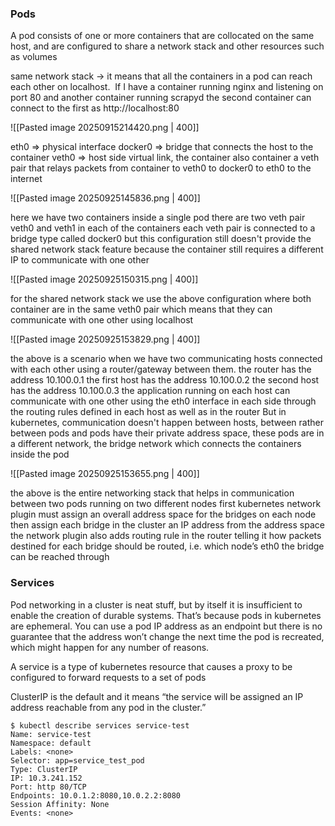 ### Pods 
A pod consists of one or more containers that are collocated on the same host, and are configured to share a network stack and other resources such as volumes

same network stack -> it means that all the containers in a pod can reach each other on localhost.  If I have a container running nginx and listening on port 80 and another container running scrapyd the second container can connect to the first as http://localhost:80

![[Pasted image 20250915214420.png | 400]]

eth0 => physical interface 
docker0 => bridge that connects the host to the container
veth0 => host side virtual link, the container also container a veth pair that relays packets from container to veth0 to docker0 to eth0 to the internet


![[Pasted image 20250925145836.png | 400]]

here we have two containers inside a single pod
there are two veth pair veth0 and veth1 in each of the containers
each veth pair is connected to a bridge type called docker0
but this configuration still doesn't provide the shared network stack feature because the container still requires a different IP to communicate with one other

![[Pasted image 20250925150315.png | 400]]

for the shared network stack we use the above configuration where both container are in the same veth0 pair which means that they can communicate with one other using localhost

![[Pasted image 20250925153829.png | 400]]

the above is a scenario when we have two communicating hosts connected with each other using a router/gateway between them.
the router has the address 10.100.0.1
the first host has the address 10.100.0.2
the second host has the address 10.100.0.3
the application running on each host can communicate with one other using the eth0 interface in each side through the routing rules defined in each host as well as in the router
But in kubernetes, communication doesn't happen between hosts, between rather between pods and pods have their private address space, these pods are in a different network, the bridge network which connects the containers inside the pod

![[Pasted image 20250925153655.png | 400]]

the above is the entire networking stack that helps in communication between two pods running on two different nodes
first kubernetes network plugin must assign an overall address space for the bridges on each node then assign each bridge in the cluster an IP address from the address space
the network plugin also adds routing rule in the router telling it how packets destined for each bridge should be routed, i.e. which node’s eth0 the bridge can be reached through


### Services 
Pod networking in a cluster is neat stuff, but by itself it is insufficient to enable the creation of durable systems. That’s because pods in kubernetes are ephemeral. You can use a pod IP address as an endpoint but there is no guarantee that the address won’t change the next time the pod is recreated, which might happen for any number of reasons.

A service is a type of kubernetes resource that causes a proxy to be configured to forward requests to a set of pods

ClusterIP is the default and it means “the service will be assigned an IP address reachable from any pod in the cluster.”

```
$ kubectl describe services service-test  
Name: service-test  
Namespace: default  
Labels: <none>  
Selector: app=service_test_pod  
Type: ClusterIP  
IP: 10.3.241.152  
Port: http 80/TCP  
Endpoints: 10.0.1.2:8080,10.0.2.2:8080  
Session Affinity: None  
Events: <none>
```


